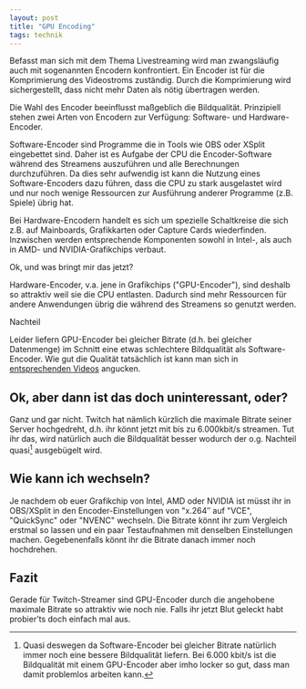 ```yaml
---
layout: post
title: "GPU Encoding"
tags: technik
---
```


Befasst man sich mit dem Thema Livestreaming wird man zwangsläufig auch mit sogenannten Encodern konfrontiert. Ein Encoder ist für die Komprimierung des Videostroms zuständig. Durch die Komprimierung wird sichergestellt, dass nicht mehr Daten als nötig übertragen werden. 

Die Wahl des Encoder beeinflusst maßgeblich die Bildqualität. Prinzipiell stehen zwei Arten von Encodern zur Verfügung: Software- und Hardware-Encoder.

Software-Encoder sind Programme die in Tools wie OBS oder XSplit eingebettet sind. Daher ist es Aufgabe der CPU die Encoder-Software während des Streamens auszuführen und alle Berechnungen durchzuführen. Da dies sehr aufwendig ist kann die Nutzung eines Software-Encoders dazu führen, dass die CPU zu stark ausgelastet wird und nur noch wenige Ressourcen zur Ausführung anderer Programme (z.B. Spiele) übrig hat.

Bei Hardware-Encodern handelt es sich um spezielle Schaltkreise die sich z.B. auf Mainboards, Grafikkarten oder Capture Cards wiederfinden. Inzwischen werden entsprechende Komponenten sowohl in Intel-, als auch in AMD- und NVIDIA-Grafikchips verbaut.

Ok, und was bringt mir das jetzt?

Hardware-Encoder, v.a. jene in Grafikchips ("GPU-Encoder"), sind deshalb so attraktiv weil sie die CPU entlasten. Dadurch sind mehr Ressourcen für andere Anwendungen übrig die während des Streamens so genutzt werden.

Nachteil

Leider liefern GPU-Encoder bei gleicher Bitrate (d.h. bei gleicher Datenmenge) im Schnitt eine etwas schlechtere Bildqualität als Software-Encoder. Wie gut die Qualität tatsächlich ist kann man sich in [entsprechenden Videos](https://www.youtube.com/watch?v=Z6uaPD_5r4w) angucken.

## Ok, aber dann ist das doch uninteressant, oder?

Ganz und gar nicht. Twitch hat nämlich kürzlich die maximale Bitrate seiner Server hochgedreht, d.h. ihr könnt jetzt mit bis zu 6.000kbit/s streamen. Tut ihr das, wird natürlich auch die Bildqualität besser wodurch der o.g. Nachteil quasi[^1] ausgebügelt wird.

## Wie kann ich wechseln?

Je nachdem ob euer Grafikchip von Intel, AMD oder NVIDIA ist müsst ihr in OBS/XSplit in den Encoder-Einstellungen von "x.264″ auf "VCE", "QuickSync" oder "NVENC" wechseln. Die Bitrate könnt ihr zum Vergleich erstmal so lassen und ein paar Testaufnahmen mit denselben Einstellungen machen. Gegebenenfalls könnt ihr die Bitrate danach immer noch hochdrehen.

## Fazit

Gerade für Twitch-Streamer sind GPU-Encoder durch die angehobene maximale Bitrate so attraktiv wie noch nie. Falls ihr jetzt Blut geleckt habt probier’ts doch einfach mal aus.

[^1]: Quasi deswegen da Software-Encoder bei gleicher Bitrate natürlich immer noch eine bessere Bildqualität liefern. Bei 6.000 kbit/s ist die Bildqualität mit einem GPU-Encoder aber imho locker so gut, dass man damit problemlos arbeiten kann.